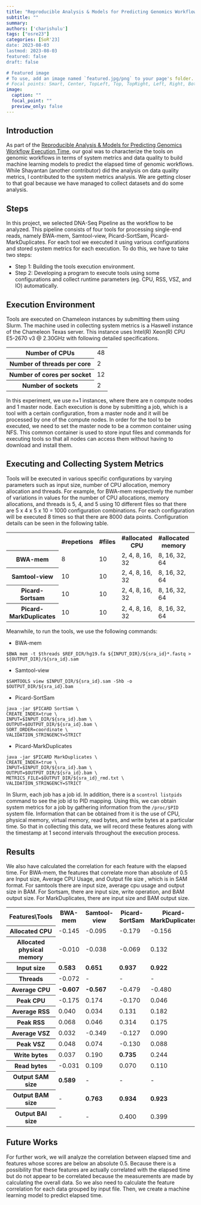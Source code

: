 ```yaml
---
title: "Reproducible Analysis & Models for Predicting Genomics Workflow Execution Time (Midterm Blog Post)"
subtitle: ""
summary:
authors: ['charishulu']
tags: ["osre23"]
categories: [SoR'23]
date: 2023-08-03
lastmod: 2023-08-03
featured: false
draft: false

# Featured image
# To use, add an image named `featured.jpg/png` to your page's folder.
# Focal points: Smart, Center, TopLeft, Top, TopRight, Left, Right, BottomLeft, Bottom, BottomRight.
image:
  caption: ""
  focal_point: ""
  preview_only: false
---
```


## Introduction

As part of the [Reproducible Analysis & Models for Predicting Genomics Workflow Execution Time](/project/osre23/uga/GenomicsWFModels), our goal was to characterize the tools on genomic workflows in terms of system metrics and data quality to build machine learning models to predict the elapsed time of genomic workflows. While Shayantan (another contributor) did the analysis on data quality metrics, I contributed to the system metrics analysis. We are getting closer to that goal because we have managed to collect datasets and do some analysis.

## Steps

In this project, we selected DNA-Seq Pipeline as the workflow to be analyzed. This pipeline consists of four tools for processing single-end reads, namely BWA-mem, Samtool-view, Picard-SortSam, Picard-MarkDuplicates. For each tool we executed it using various configurations and stored system metrics for each execution. To do this, we have to take two steps:
* Step 1: Building the tools execution environment.
* Step 2: Developing a program to execute tools using some configurations and collect runtime parameters (eg. CPU, RSS, VSZ, and IO) automatically.


## Execution Environment

Tools are executed on Chameleon instances by submitting them using Slurm. The machine used in collecting system metrics is a Haswell instance of the Chameleon Texas server. This instance uses Intel(R) Xeon(R) CPU E5-2670 v3 @ 2.30GHz with following detailed specifications.


<table>
    <tr>
        <th>Number of CPUs</th>
        <td>48</td>
    </tr>
    <tr>
        <th>Number of threads per core</th>
        <td>2</td>
    </tr>
    <tr>
        <th>Number of cores per socket</th>
        <td>12</td>
    </tr>
    <tr>
        <th>Number of sockets</th>
        <td>2</td>
    </tr>
</table>

In this experiment, we use n+1 instances, where there are n compute nodes and 1 master node. Each execution is done by submitting a job, which is a tool with a certain configuration, from a master node and it will be processed by one of the compute nodes. In order for the tool to be executed, we need to set the master node to be a common container using NFS. This common container is used to store input files and commands for executing tools so that all nodes can access them without having to download and install them.


## Executing and Collecting System Metrics

Tools will be executed in various specific configurations by varying parameters such as input size, number of CPU allocation, memory allocation and threads. For example, for BWA-mem respectively the number of variations in values for the number of CPU allocations, memory allocations, and threads is 5, 4, and 5 using 10 different files so that there are 5 x 4 x 5 x 10 = 1000 configuration combinations. For each configuration will be executed 8 times so that there are 8000 data points. Configuration details can be seen in the following table.

<table>
    <tr>
        <th></th>
        <th>#repetions</th>
        <th>#files</th>
        <th>#allocated CPU</th>
        <th>#allocated memory</th>
        <th>#threads</th>
        <th>total</th>
    </tr>
    <tr>
        <th>BWA-mem</th>
        <td>8</td>
        <td>10</td>
        <td>2, 4, 8, 16, 32</td>
        <td>8, 16, 32, 64</td>
        <td>2, 4, 8, 16, 32</td>
        <td>8000</td>
    </tr>
    <tr>
        <th>Samtool-view</th>
        <td>10</td>
        <td>10</td>
        <td>2, 4, 8, 16, 32</td>
        <td>8, 16, 32, 64</td>
        <td>-</td>
        <td>2000</td>
    </tr>
    <tr>
        <th>Picard-Sortsam</th>
        <td>10</td>
        <td>10</td>
        <td>2, 4, 8, 16, 32</td>
        <td>8, 16, 32, 64</td>
        <td>-</td>
        <td>2000</td>
    </tr>
    <tr>
        <th>Picard-MarkDuplicates</th>
        <td>10</td>
        <td>10</td>
        <td>2, 4, 8, 16, 32</td>
        <td>8, 16, 32, 64</td>
        <td>-</td>
        <td>2000</td>
    </tr>
</table>

Meanwhile, to run the tools, we use the following commands:

* BWA-mem
```shell 
$BWA mem -t $threads $REF_DIR/hg19.fa ${INPUT_DIR}/${sra_id}*.fastq > ${OUTPUT_DIR}/${sra_id}.sam
```

* Samtool-view
```shell
$SAMTOOLS view $INPUT_DIR/${sra_id}.sam -Shb -o $OUTPUT_DIR/${sra_id}.bam
```

* Picard-SortSam
```shell
java -jar $PICARD SortSam \
CREATE_INDEX=true \
INPUT=$INPUT_DIR/${sra_id}.bam \
OUTPUT=$OUTPUT_DIR/${sra_id}.bam \
SORT_ORDER=coordinate \
VALIDATION_STRINGENCY=STRICT
```

* Picard-MarkDuplicates
```shell
java -jar $PICARD MarkDuplicates \
CREATE_INDEX=true \
INPUT=$INPUT_DIR/${sra_id}.bam \
OUTPUT=$OUTPUT_DIR/${sra_id}.bam \
METRICS_FILE=$OUTPUT_DIR/${sra_id}_rmd.txt \
VALIDATION_STRINGENCY=STRICT

```

In Slurm, each job has a job id. In addition, there is a `scontrol listpids` command to see the job id to PID mapping. Using this, we can obtain system metrics for a job by gathering information from the `/proc/$PID` system file. Information that can be obtained from it is the use of CPU, physical memory, virtual memory, read bytes, and write bytes at a particular time. So that in collecting this data, we will record these features along with the timestamp at 1 second intervals throughout the execution process.

## Results

We also have calculated the correlation for each feature with the elapsed time. For BWA-mem, the features that correlate more than absolute of 0.5 are Input size, Average CPU Usage, and Output file size , which is in SAM format. For samtools there are input size, average cpu usage and output size in BAM. 
For Sortsam, there are input size, write operation, and BAM output size. For MarkDuplicates, there are input size and BAM output size.

<table>
    <tr>
        <th>Features\Tools</th>
        <th>BWA-mem</th>
        <th>Samtool-view</th>
        <th>Picard-SortSam</th>
        <th>Picard-MarkDuplicates</th>
    </tr>
    <tr>
        <th>Allocated CPU</th>
        <td>-0.145</td>
        <td>-0.095</td>
        <td>-0.179</td>
        <td>-0.156</td>
    </tr>
    <tr>
        <th>Allocated physical memory</th>
        <td>-0.010</td>
        <td>-0.038</td>
        <td>-0.069</td>
        <td>0.132</td>
    </tr>
    <tr>
        <th>Input size</th>
        <td><b>0.583</b></td>
        <td><b>0.651</b></td>
        <td><b>0.937</b></td>
        <td><b>0.922</b></td>
    </tr>
    <tr>
        <th>Threads</th>
        <td>-0.072</td>
        <td>-</td>
        <td>-</td>
        <td>-</td>
    </tr>
    <tr>
        <th>Average CPU</th>
        <td><b>-0.607</b></td>
        <td><b>-0.567</b></td>
        <td>-0.479</td>
        <td>-0.480</td>
    </tr>
    <tr>
        <th>Peak CPU</th>
        <td>-0.175</td>
        <td>0.174</td>
        <td>-0.170</td>
        <td>0.046</td>
    </tr>
    <tr>
        <th>Average RSS</th>
        <td>0.040</td>
        <td>0.034</td>
        <td>0.131</td>
        <td>0.182</td>
    </tr>
    <tr>
        <th>Peak RSS</th>
        <td>0.068</td>
        <td>0.046</td>
        <td>0.314</td>
        <td>0.175</td>
    </tr>
    <tr>
        <th>Average VSZ</th>
        <td>0.032</td>
        <td>-0.349</td>
        <td>-0.127</td>
        <td>0.090</td>
    </tr>
    <tr>
        <th>Peak VSZ</th>
        <td>0.048</td>
        <td>0.074</td>
        <td>-0.130</td>
        <td>0.088</td>
    </tr>
    <tr>
        <th>Write bytes</th>
        <td>0.037</td>
        <td>0.190</td>
        <td><b>0.735</b></td>
        <td>0.244</td>
    </tr>
    <tr>
        <th>Read bytes</th>
        <td>-0.031</td>
        <td>0.109</td>
        <td>0.070</td>
        <td>0.110</td>
    </tr>
    <tr>
        <th>Output SAM size</th>
        <td><b>0.589</b></td>
        <td>-</td>
        <td>-</td>
        <td>-</td>
    </tr>
    <tr>
        <th>Output BAM size</th>
        <td>-</td>
        <td><b>0.763</b></td>
        <td><b>0.934</b></td>
        <td><b>0.923</b></td>
    </tr>
    <tr>
        <th>Output BAI size</th>
        <td>-</td>
        <td>-</td>
        <td>0.400</td>
        <td>0.399</td>
    </tr>
</table>

## Future Works
For further work, we will analyze the correlation between elapsed time and features whose scores are below an absolute 0.5. Because there is a possibility that these features are actually correlated with the elapsed time but do not appear to be correlated because the measurements are made by calculating the overall data. So we also need to calculate the feature correlation for each data grouped by input file. Then, we create a machine learning model to predict elapsed time.